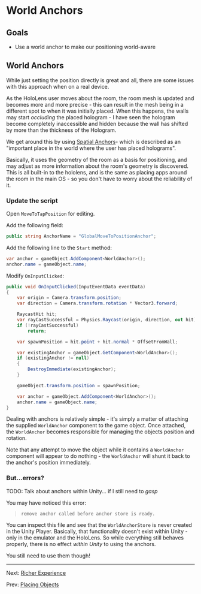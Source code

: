 # World Anchors

## Goals

* Use a world anchor to make our positioning world-aware

## World Anchors

While just setting the position directly is great and all, there are some issues with this approach when on a real device.

As the HoloLens user moves about the room, the room mesh is updated and becomes more and more precise - this can result in the mesh being in a different spot to when it was initially placed.  When this happens, the walls may start _occluding_ the placed hologram - I have seen the hologram become completely inaccessible and hidden because the wall has shifted by more than the thickness of the Hologram.

We get around this by using [Spatial Anchors](https://developer.microsoft.com/en-us/windows/holographic/Coordinate_systems.html#spatial_anchors)- which is described as an "important place in the world where the user has placed holograms".  

Basically, it uses the geometry of the room as a basis for positioning, and may adjust as more information about the room's geometry is discovered.  This is all built-in to the hololens, and is the same as placing apps around the room in the main OS - so you don't have to worry about the reliability of it.

### Update the script

Open `MoveToTapPosition` for editing.

Add the following field:

```cs
public string AnchorName = "GlobalMoveToPositionAnchor";
```

Add the following line to the `Start` method:

```cs
var anchor = gameObject.AddComponent<WorldAnchor>();
anchor.name = gameObject.name;
```

Modify `OnInputClicked`:

```cs
public void OnInputClicked(InputEventData eventData)
{
    var origin = Camera.transform.position;
    var direction = Camera.transform.rotation * Vector3.forward;

    RaycastHit hit;
    var rayCastSuccessful = Physics.Raycast(origin, direction, out hit);
    if (!rayCastSuccessful)
        return;

    var spawnPosition = hit.point + hit.normal * OffsetFromWall;

    var existingAnchor = gameObject.GetComponent<WorldAnchor>();
    if (existingAnchor != null)
    {
        DestroyImmediate(existingAnchor);
    }

    gameObject.transform.position = spawnPosition;

    var anchor = gameObject.AddComponent<WorldAnchor>();
    anchor.name = gameObject.name;
}
```

Dealing with anchors is relatively simple - it's simply a matter of attaching the supplied `WorldAnchor` component to the game object. Once attached, the `WorldAnchor` becomes responsible for managing the objects position and rotation.

Note that any attempt to move the object while it contains a `WorldAnchor` component will appear to do nothing - the `WorldAnchor` will shunt it back to the anchor's position immediately.

### But...errors?

TODO: Talk about anchors within Unity... if I still need to *gasp*

You may have noticed this error:

> `remove anchor called before anchor store is ready.`

You can inspect this file and see that the `WorldAnchorStore` is never created in the Unity Player.  Basically, that functionality doesn't exist within Unity - only in the emulator and the HoloLens.  So while everything still behaves properly, there is no effect _within Unity_ to using the anchors.

You still need to use them though!

---
Next: [Richer Experience](/3-richer-experience/index.md)

Prev: [Placing Objects](4-placing-objects.md)